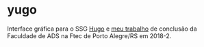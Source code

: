 # yugo
Interface gráfica para o SSG [Hugo](https://gohugo.io/) e [meu trabalho](https://drive.google.com/open?id=1kavI72ROKIoHHafXkChqMyK5j2_zjQp3) de conclusão da Faculdade de ADS na Ftec de Porto Alegre/RS em 2018-2.
